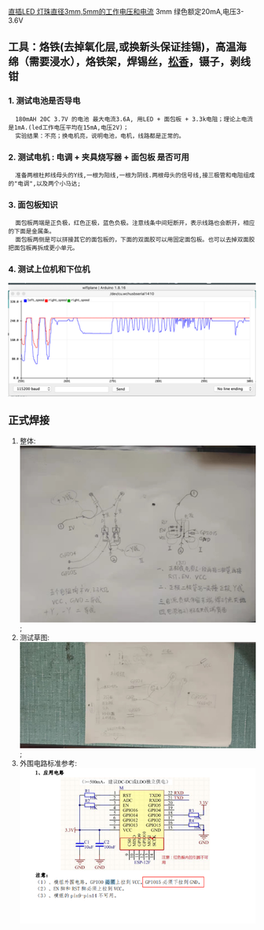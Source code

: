 
[直插LED 灯珠直径3mm,5mm的工作电压和电流](https://blog.csdn.net/congzheng8920/article/details/100452800) 3mm 绿色额定20mA,电压3-3.6V
## 工具：烙铁(去掉氧化层,或换新头保证挂锡)，高温海绵（需要浸水），烙铁架，焊锡丝，[松香](http://blog.sina.com.cn/s/blog_4fcd1ea30102z9ws.html)，镊子，剥线钳
### 1. 测试电池是否导电
```
  180mAH 20C 3.7V 的电池 最大电流3.6A, 用LED + 面包板 + 3.3k电阻；理论上电流是1mA.(led工作电压平均在15mA,电压2V)；
  实验结果：不亮；换电机亮，说明电池，电机，线路都是正常的。
```

### 2. 测试电机 : 电调 + 夹具烧写器 + 面包板 是否可用
```
  准备两根杜邦线母头的Y线,一根为阳线,一根为阴线.两根母头的信号线,接三极管和电阻组成的"电调",以及两个小马达;
```
### 3. 面包板知识
```
  面包板两端是正负极，红色正极，蓝色负极。注意线条中间短断开，表示线路也会断开，相应的下面是金属条。
  面包板两侧是可以拼接其它的面包板的，下面的双面胶可以用固定面包板。也可以去掉双面胶把面包板再拆成更小单元。
```

### 4. 测试上位机和下位机
![测试](test_1.png)

## 正式焊接
1. 整体:
![草图1](sketch1.jpg);
2. 测试草图:
![草图2](sketch2.jpg);
3. 外围电路标准参考:
![外围电路标准](circuit_schematic.png)
